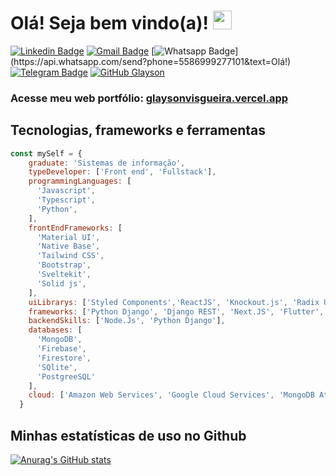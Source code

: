 # Olá! Seja bem vindo(a)! <img src="https://raw.githubusercontent.com/aemmadi/aemmadi/master/wave.gif" width="30px">

[![Linkedin Badge](https://img.shields.io/badge/-LinkedIn-blue?style=flat-square&logo=Linkedin&logoColor=white&link=https://www.linkedin.com/in/fagnerpsantos/)](https://www.linkedin.com/in/glayson-visgueira-7433a61b3/)
[![Gmail Badge](https://img.shields.io/badge/-Gmail-c14438?style=flat-square&logo=Gmail&logoColor=white&link=mailto:glaysonwow@gmail.com)](mailto:glaysonwow@gmail.com/)
[![Whatsapp Badge](https://img.shields.io/badge/-Whatsapp-4CA143?style=flat-square&labelColor=4CA143&logo=whatsapp&logoColor=white&link=https://api.whatsapp.com/send?phone=5586999277101&text=Olá!)](https://api.whatsapp.com/send?phone=5586999277101&text=Olá!)
[![Telegram Badge](https://img.shields.io/badge/-Telegram-1ca0f1?style=flat-square&labelColor=1ca0f1&logo=telegram&logoColor=white&link=https://t.me/glayson_visgueira)](https://t.me/glayson_visgueira)
[![GitHub Glayson](https://img.shields.io/github/followers/glaysonvisgueira?label=follow&style=social)](https://github.com/glaysonvisgueira)

### Acesse meu web portfólio: [glaysonvisgueira.vercel.app](https://glaysonvisgueira.vercel.app/)

## Tecnologias, frameworks e ferramentas
```javascript
const mySelf = {
    graduate: 'Sistemas de informação',
    typeDeveloper: ['Front end', 'Fullstack'],
    programmingLanguages: [
      'Javascript', 
      'Typescript',    
      'Python',      
    ],
    frontEndFrameworks: [
      'Material UI', 
      'Native Base',          
      'Tailwind CSS', 
      'Bootstrap',
      'Sveltekit',
      'Solid js',
    ],
    uiLibrarys: ['Styled Components','ReactJS', 'Knockout.js', 'Radix UI', 'Headless UI'],
    frameworks: ['Python Django', 'Django REST', 'Next.JS', 'Flutter', 'React Native'],
    backendSkills: ['Node.Js', 'Python Django'],
    databases: [
      'MongoDB', 
      'Firebase', 
      'Firestore', 
      'SQlite', 
      'PostgreeSQL'
    ],
    cloud: ['Amazon Web Services', 'Google Cloud Services', 'MongoDB Atlas']
  }
```

## Minhas estatísticas de uso no Github
[![Anurag's GitHub stats](https://github-readme-stats.vercel.app/api?username=glaysonvisgueira&show_icons=true&theme=graywhite)](https://github.com/anuraghazra/github-readme-stats)

